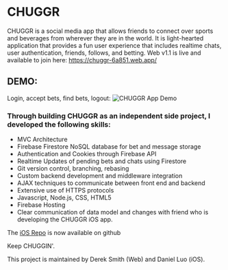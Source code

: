 # CHUGGR
CHUGGR is a social media app that allows friends to connect over sports and beverages from wherever they are in the world. It is light-hearted application that provides a fun user experience that includes realtime chats, user authentication, friends, follows, and betting. Web v1.1 is live and available to join here: https://chuggr-6a851.web.app/

## DEMO: ##
Login, accept bets, find bets, logout:
![CHUGGR App Demo](CHUGGRDemo.gif)


### Through building CHUGGR as an independent side project, I developed the following skills: ###
 * MVC Architecture
 * Firebase Firestore NoSQL database for bet and message storage
 * Authentication and Cookies through Firebase API
 * Realtime Updates of pending bets and chats using Firestore 
 * Git version control, branching, rebasing
 * Custom backend development and middleware integration
 * AJAX techniques to communicate between front end and backend
 * Extensive use of HTTPS protocols
 * Javascript, Node.js, CSS, HTML5
 * Firebase Hosting
 * Clear communication of data model and changes with friend who is developing the CHUGGR iOS app.

The [iOS Repo](https://github.com/bolderkat/CHUGGR) is now available on github 


Keep CHUGGIN'.

This project is maintained by Derek Smith (Web) and Daniel Luo (iOS).

